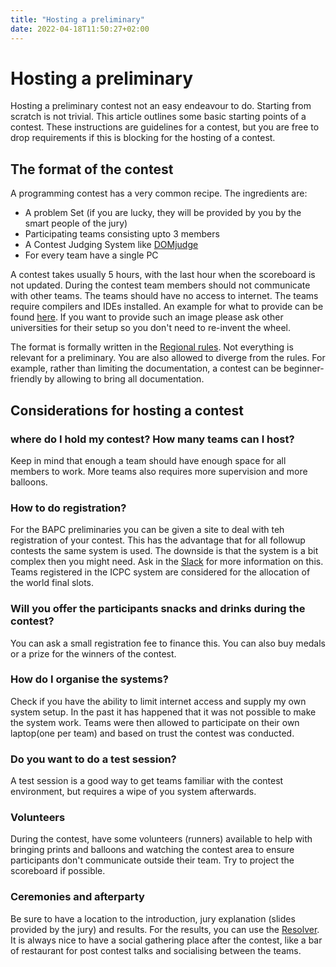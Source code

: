 ```yaml
---
title: "Hosting a preliminary"
date: 2022-04-18T11:50:27+02:00
---
```


# Hosting a preliminary

Hosting a preliminary contest not an easy endeavour to do. Starting from scratch is not trivial. This article outlines
some basic starting points of a contest. These instructions are guidelines for a contest, but you are free to drop requirements if this is blocking for the hosting of a contest.

## The format of the contest

A programming contest has a very common recipe. The ingredients are:

* A problem Set (if you are lucky, they will be provided by you by the smart people of the jury)
* Participating teams consisting upto 3 members
* A Contest Judging System like [DOMjudge](https://www.domjudge.org/)
* For every team have a single PC

A contest takes usually 5 hours, with the last hour when the scoreboard is not updated. During the contest team
members should not communicate with other teams. The teams should have no access to internet. The teams require compilers and
IDEs installed. An example for what to provide can be
found [here](https://docs.icpc.global/worldfinals-programming-environment). If you want to provide such an image please ask other universities for their setup so you don't need to re-invent the wheel.

The format is formally written in the [Regional rules](https://icpc.global/regionals/rules). Not everything is relevant
for a preliminary. You are also allowed to diverge from the rules. For example, rather than limiting the documentation,
a contest can be beginner-friendly by allowing to bring all documentation.

## Considerations for hosting a contest

### where do I hold my contest? How many teams can I host?

Keep in mind that enough a team should have enough space for all members to work. More teams also requires more
supervision and more balloons.

### How to do registration?

For the BAPC preliminaries you can be given a site to deal with teh registration of your contest. This has the advantage
that for all followup contests the same system is used. The downside is that the system is a bit complex then you might
need. Ask in the [Slack](/wiki/benelux-slack) for more information on this.
Teams registered in the ICPC system are considered for the allocation of the world final slots.

### Will you offer the participants snacks and drinks during the contest?

You can ask a small registration fee to finance this. You can also buy medals or a prize for the winners of the contest.

### How do I organise the systems?

Check if you have the ability to limit internet access and supply my own system setup. In the past it has happened that
it was not possible to make the system work. Teams were then allowed to participate on their own laptop(one per team)
and based on trust the contest was conducted.

### Do you want to do a test session?

A test session is a good way to get teams familiar with the contest environment, but requires a wipe of you system
afterwards.

### Volunteers

During the contest, have some volunteers (runners) available to help with bringing prints and balloons and watching the
contest area to ensure participants don't communicate outside their team. Try to project the scoreboard if possible.

### Ceremonies and afterparty

Be sure to have a location to the introduction, jury explanation (slides provided by the jury) and results.
For the results, you can use the [Resolver](https://tools.icpc.global/resolver/).
It is always nice to have a social gathering place after the contest, like a bar of restaurant for post contest talks
and socialising between the teams. 


